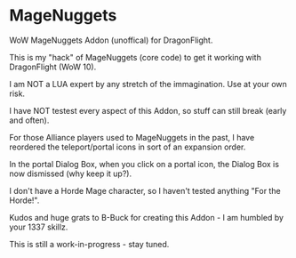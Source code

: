 # MageNuggets

WoW MageNuggets Addon (unoffical) for DragonFlight.

This is my "hack" of MageNuggets (core code) to get it working with DragonFlight (WoW 10).

I am NOT a LUA expert by any stretch of the immagination. Use at your own risk.

I have NOT testest every aspect of this Addon, so stuff can still break (early and often).

For those Alliance players used to MageNuggets in the past, I have reordered the teleport/portal icons in sort of an expansion order.

In the portal Dialog Box, when you click on a portal icon, the Dialog Box is now dismissed (why keep it up?).

I don't have a Horde Mage character, so I haven't tested anything "For the Horde!".

Kudos and huge grats to B-Buck for creating this Addon - I am humbled by your 1337 skillz.

This is still a work-in-progress - stay tuned.

